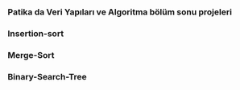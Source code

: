### Patika da Veri Yapıları ve Algoritma bölüm sonu projeleri

### Insertion-sort

### Merge-Sort

### Binary-Search-Tree

